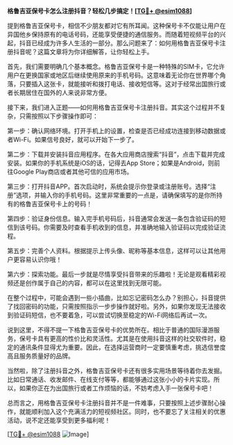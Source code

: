 **格鲁吉亚保号卡怎么注册抖音？轻松几步搞定！[[TG💪+ @esim1088](https://t.me/s/esim1088)]**

提到格鲁吉亚保号卡，相信不少朋友都对它有所耳闻。这种保号卡不仅能让用户在异国他乡保持原有的电话号码，还能享受便捷的通信服务。而随着短视频平台的兴起，抖音已经成为许多人生活的一部分。那么问题来了：如何用格鲁吉亚保号卡注册抖音呢？这篇文章将为你详细解答，让你轻松上手。

首先，我们需要明确几个基本概念。格鲁吉亚保号卡是一种特殊的SIM卡，它允许用户在更换国家或地区后继续使用原来的手机号码。这意味着无论你在世界哪个角落，只要插入这张卡，就能接听和拨打电话、接收短信等。这对于经常出国旅行或者长期居住在国外的人来说非常方便。

接下来，我们进入正题——如何用格鲁吉亚保号卡注册抖音。其实这个过程并不复杂，只需按照以下步骤操作即可：

第一步：确认网络环境。打开手机上的设置，检查是否已经成功连接到移动数据或者Wi-Fi。如果信号良好，就可以开始下一步了。

第二步：下载并安装抖音应用程序。在各大应用商店搜索“抖音”，点击下载并完成安装。如果你的手机系统是iOS的话，记得去App Store；如果是Android，则前往Google Play商店或者其他可信的应用市场。

第三步：打开抖音APP。首次启动时，系统会提示你登录或注册账号。选择“注册”选项，并输入你的手机号码。这里非常重要的一点是，请确保填写的是你所持有的格鲁吉亚保号卡上的号码！

第四步：验证身份信息。输入完手机号码后，抖音通常会发送一条包含验证码的短信到该号码。你需要及时查看手机收到的信息，并准确地输入验证码以完成验证流程。

第五步：完善个人资料。根据提示上传头像、昵称等基本信息，这样可以让其他用户更容易认识你哦！

第六步：探索功能。最后一步就是尽情享受抖音带来的乐趣啦！无论是观看精彩视频还是创作属于自己的内容，都可以在这里找到无限可能。

在整个过程中，可能会遇到一些小插曲，比如忘记密码怎么办？别担心，抖音提供了找回密码的功能，只需按照指示一步步操作就好啦。另外，如果你发现无法接收到验证码短信，也不要着急，可以尝试切换至稳定的Wi-Fi网络后再试一次。

说到这里，不得不提一下格鲁吉亚保号卡的优势所在。相比于普通的国际漫游服务，保号卡具有更高的性价比和灵活性。尤其是在使用抖音这样的社交软件时，稳定的通讯条件显得尤为重要。因此，在选择运营商时一定要慎重考虑，挑选信誉度高且服务质量好的品牌。

当然啦，除了注册抖音之外，格鲁吉亚保号卡还有很多实用场景等待着你去发掘。比如日常通话、收发邮件、在线支付等等，都能够通过这张小小的卡片实现。所以，如果你正在为出国旅行或者工作烦恼的话，不妨考虑入手一张保号卡吧！

总而言之，用格鲁吉亚保号卡注册抖音并不是一件难事，只要按照上述步骤耐心操作，就能顺利加入这个充满活力的短视频社区。同时，也不要忘了关注相关的优惠活动，说不定还能享受到更多福利呢！

[[TG💪+ @esim1088](https://t.me/s/esim1088) ![Image](https://i.postimg.cc/4NQfJmqS/Snipaste-2025-05-13-00-14-12.png)]
